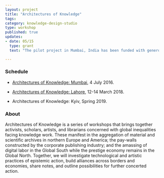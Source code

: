 ```yaml
---
layout: project
title: "Architectures of Knowledge"
tags:
category: knowledge-design-studio
type: workshop
published: true
updates:
- date: 05/15
  type: grant
  text: "The pilot project in Mumbai, India has been funded with generous support from the President's Global Innovation Fund."

---
```


### Schedule

- [Architectures of Knowledge:
Mumbai](http://xpmethod.plaintext.in/events/dissent.html), 4 July 2016.

- [Architectures of Knowledge:
Lahore](http://xpmethod.plaintext.in/events/lahore.html), 12-14 March 2018.

- Architectures of Knowledge: Kyiv, Spring 2019.

### About

Architectures of Knowledge is a series of workshops that brings together
activists, scholars, artists, and librarians concerned with global
inequalities facing knowledge work. These manifest in the aggregation of
material and scientific archives in northern Europe and America; the pay-walls
constructed by the corporate publishing industry; and the amassing of digital
labor in the Global South while the prestige economy remains in the Global
North. Together, we will investigate technological and artistic practices of
epistemic action, build alliances across borders and economies, share notes,
and outline possibilities for further concerted action.
